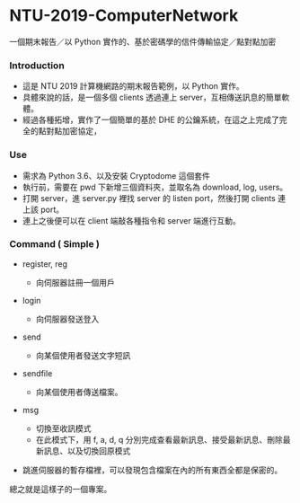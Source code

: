 # NTU-2019-ComputerNetwork
一個期末報告／以 Python 實作的、基於密碼學的信件傳輸協定／點對點加密

### Introduction

- 這是 NTU 2019 計算機網路的期末報告範例，以 Python 實作。
- 具體來說的話，是一個多個 clients 透過連上 server，互相傳送訊息的簡單軟體。
- 經過各種拓增，實作了一個簡單的基於 DHE 的公鑰系統，在這之上完成了完全的點對點加密協定，

### Use

- 需求為 Python 3.6、以及安裝 Cryptodome 這個套件
- 執行前，需要在 pwd 下新增三個資料夾，並取名為 download, log, users。
- 打開 server，進 server.py 裡找 server 的 listen port，然後打開 clients 連上該 port。
- 連上之後便可以在 client 端敲各種指令和 server 端進行互動。

### Command ( Simple )

- register, reg <username> <password>
  - 向伺服器註冊一個用戶

- login <username> <password>
  - 向伺服器發送登入

- send <username> <message>
  - 向某個使用者發送文字短訊

- sendfile <username> <filepath>
  - 向某個使用者傳送檔案。

- msg
  - 切換至收訊模式
  - 在此模式下，用 f, a, d, q 分別完成查看最新訊息、接受最新訊息、刪除最新訊息、以及切換回原模式

- 跳進伺服器的暫存檔裡，可以發現包含檔案在內的所有東西全都是保密的。

總之就是這樣子的一個專案。
